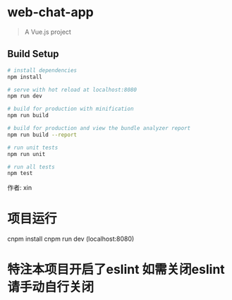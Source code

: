 # web-chat-app

> A Vue.js project

## Build Setup

``` bash
# install dependencies
npm install

# serve with hot reload at localhost:8080
npm run dev

# build for production with minification
npm run build

# build for production and view the bundle analyzer report
npm run build --report

# run unit tests
npm run unit

# run all tests
npm test
```

作者: xin

# 项目运行
  cnpm install
  cnpm run dev (localhost:8080)

# 特注本项目开启了eslint 如需关闭eslint请手动自行关闭
